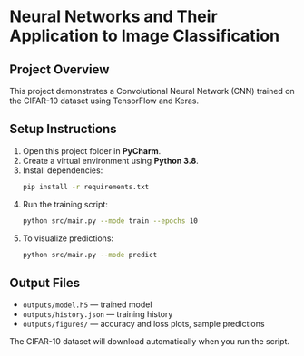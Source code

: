 # Neural Networks and Their Application to Image Classification

## Project Overview
This project demonstrates a Convolutional Neural Network (CNN) trained on the CIFAR-10 dataset using TensorFlow and Keras.

## Setup Instructions
1. Open this project folder in **PyCharm**.
2. Create a virtual environment using **Python 3.8**.
3. Install dependencies:
   ```bash
   pip install -r requirements.txt
   ```
4. Run the training script:
   ```bash
   python src/main.py --mode train --epochs 10
   ```
5. To visualize predictions:
   ```bash
   python src/main.py --mode predict
   ```

## Output Files
- `outputs/model.h5` — trained model
- `outputs/history.json` — training history
- `outputs/figures/` — accuracy and loss plots, sample predictions

The CIFAR-10 dataset will download automatically when you run the script.
